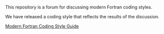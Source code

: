 This repository is a forum for discussing modern Fortran coding styles.

We have released a coding style that reflects the results of the discussion.

[Modern Fortran Coding Style Guide](https://codingstyleguide.readthedocs.io/en/latest/)